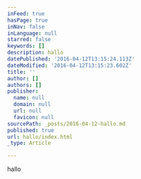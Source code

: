 ```yaml
---
inFeed: true
hasPage: true
inNav: false
inLanguage: null
starred: false
keywords: []
description: hallo
datePublished: '2016-04-12T13:15:24.113Z'
dateModified: '2016-04-12T13:15:23.602Z'
title: ''
author: []
authors: []
publisher:
  name: null
  domain: null
  url: null
  favicon: null
sourcePath: _posts/2016-04-12-hallo.md
published: true
url: hallo/index.html
_type: Article

---
```

hallo